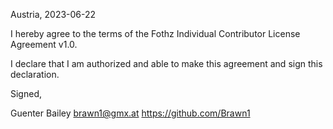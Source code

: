 Austria, 2023-06-22

I hereby agree to the terms of the Fothz Individual Contributor License
Agreement v1.0.

I declare that I am authorized and able to make this agreement and sign this
declaration.

Signed,

Guenter Bailey brawn1@gmx.at https://github.com/Brawn1
